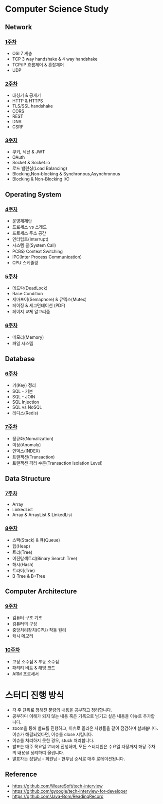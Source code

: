 # Computer Science Study

## Network

### [1주차](01주차)

- OSI 7 계층
- TCP 3 way handshake & 4 way handshake
- TCP/IP 흐름제어 & 혼잡제어
- UDP

### [2주차](02주차)

- 대칭키 & 공개키
- HTTP & HTTPS
- TLS/SSL handshake
- CORS
- REST
- DNS
- CSRF

### [3주차](03주차)

- 쿠키, 세션 & JWT
- OAuth
- Socket & Socket.io
- 로드 밸런싱(Load Balancing)
- Blocking,Non-blocking & Synchronous,Asynchronous
- Blocking & Non-Blocking I/O

## Operating System

### [4주차](04주차)

- 운영체제란
- 프로세스 vs 스레드
- 프로세스 주소 공간
- 인터럽트(Interrupt)
- 시스템 콜(System Call)
- PCB와 Context Switching
- IPC(Inter Process Communication)
- CPU 스케줄링

### [5주차](05주차)

- 데드락(DeadLock)
- Race Condition
- 세마포어(Semaphore) & 뮤텍스(Mutex)
- 페이징 & 세그먼테이션 (PDF)
- 페이지 교체 알고리즘

### [6주차](06주차)

- 메모리(Memory)
- 파일 시스템

## Database

### [6주차](06주차)

- 키(Key) 정리
- SQL - 기본
- SQL - JOIN
- SQL Injection
- SQL vs NoSQL
- 레디스(Redis)

### [7주차](07주차)

- 정규화(Nomalization)
- 이상(Anomaly)
- 인덱스(INDEX)
- 트랜잭션(Transaction)
- 트랜잭션 격리 수준(Transaction Isolation Level)

## Data Structure

### [7주차](07주차)

- Array
- LinkedList
- Array & ArrayList & LinkedList

### [8주차](08주차)

- 스택(Stack) & 큐(Queue)
- 힙(Heap)
- 트리(Tree)
- 이진탐색트리(Binary Search Tree)
- 해시(Hash)
- 트라이(Trie)
- B-Tree & B+Tree

## Computer Architecture

### [9주차](09주차)

- 컴퓨터 구조 기초
- 컴퓨터의 구성
- 중앙처리장치(CPU) 작동 원리
- 캐시 메모리

### [10주차](10주차)

- 고정 소수점 & 부동 소수점
- 패리티 비트 & 해밍 코드
- ARM 프로세서

# 스터디 진행 방식

- 각 주 단위로 정해진 분량의 내용을 공부하고 정리합니다.
- 공부하다 이해가 되지 않는 내용 혹은 기록으로 남기고 싶은 내용을 이슈로 추가합니다.
- zoom을 통해 발표를 진행하고, 이슈로 올라온 사항들을 같이 점검하며 살펴봅니다. 이슈가 해결되었다면, 이슈를 close 시킵니다.
- 이슈를 처리하지 못한 경우, stuck 처리합니다.
- 발표는 매주 목요일 21시에 진행하며, 모든 스터디원은 수요일 자정까지 해당 주차의 내용을 정리하여 올립니다.
- 발표자는 성일님 - 희원님 - 현우님 순서로 매주 로테이션됩니다.

## Reference

- https://github.com/WeareSoft/tech-interview
- https://github.com/gyoogle/tech-interview-for-developer
- https://github.com/Java-Bom/ReadingRecord
